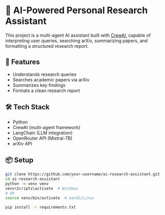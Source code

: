 # 🔬 AI-Powered Personal Research Assistant

This project is a multi-agent AI assistant built with [CrewAI](https://github.com/joaomdmoura/crewAI), capable of interpreting user queries, searching arXiv, summarizing papers, and formatting a structured research report.

## 🚀 Features

- Understands research queries
- Searches academic papers via arXiv
- Summarizes key findings
- Formats a clean research report

## 🛠️ Tech Stack

- Python
- CrewAI (multi-agent framework)
- LangChain (LLM integration)
- OpenRouter API (Mistral-7B)
- arXiv API

## 📦 Setup

```bash
git clone https://github.com/your-username/ai-research-assistant.git
cd ai-research-assistant
python -m venv venv
venv\Scripts\activate  # Windows
# OR
source venv/bin/activate  # macOS/Linux

pip install -r requirements.txt
